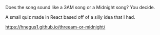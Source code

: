 Does the song sound like a 3AM song or a Midnight song? You decide. 

A small quiz made in React based off of a silly idea that I had. 

https://hnegus1.github.io/threeam-or-midnight/
